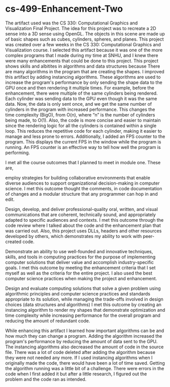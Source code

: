# cs-499-Enhancement-Two

The artifact used was the CS 330: Computational Graphics and Visualization Final Project. The idea for this project was to recreate a 2D sense into a 3D sense using OpenGL. The objects in this scene are made up of basic shapes such as cubes, cylinders, spheres, and planes. This project was created over a few weeks in the CS 330: Computational Graphics and Visualization course.
I selected this artifact because it was one of the more complex programs that I made during my time at SNHU, and I knew there were many enhancements that could be done to this project. This project shows skills and albitites in algorithms and data structures because There are many algorithms in the program that are creating the shapes. I improved this artifact by adding instancing algorithms. These algorithms are used to increase the program's performance by only sending the shape data to the GPU once and then rendering it multiple times. For example, before the enhancement, there were multiple of the same cylinders being rendered. Each cylinder was sending data to the GPU even though it was the same data. Now, the data is only sent once, and we get the same number of cylinders in the program with increased performance. This changes the time complexity (BigO), from O(n), where “n” is the number of cylinders being made, to O(1). Also, the code is more concise and easier to maintain since the rendering logic for all the cylinders is contained within a single loop. This reduces the repetitive code for each cylinder, making it easier to manage and less prone to errors. 
Additionally, I added an FPS counter to the program. This displays the current FPS in the window while the program is running. An FPS counter is an effective way to tell how well the program is performing. 


I met all the course outcomes that I planned to meet in module one. These are, 

employ strategies for building collaborative environments that enable diverse audiences to support organizational decision-making in computer science.
I met this outcome thought the comments, in code documentation of changes and a modular structure that any programmer can hop in and edit.

Design, develop, and deliver professional-quality oral, written, and visual communications that are coherent, technically sound, and appropriately adapted to specific audiences and contexts. 
I met this outcome through the code review where I talked about the code and the enhancement plan that was carried out. Also, this project uses DLLs, headers and other resources developed by others, which demonstrates my ability to work with peer-created code. 

Demonstrate an ability to use well-founded and innovative techniques, skills, and tools in computing practices for the purpose of implementing computer solutions that deliver value and accomplish industry-specific goals. 
I met this outcome by meeting the enhancement criteria that I set myself as well as the criteria for the entire project. I also used the best computer science practices when making the project and enhancement.

Design and evaluate computing solutions that solve a given problem using algorithmic principles and computer science practices and standards appropriate to its solution, while managing the trade-offs involved in design choices (data structures and algorithms)
I met this outcome by creating an instancing algorithm to render my shapes that demonstrate optimization and time complexity while increasing performance for the overall program and reducing the amount of redundant code. 

While enhancing this artifact I learned how important algorithms can be and how much they can change a program. Adding the algorithm increased the program's performance by reducing the amount of data sent to the GPU. The instancing algorithms also decreased the amount of code in the source file. There was a lot of code deleted after adding the algorithm because they were not needed any more. If I used instancing algorithms when I originally made the code, there would have been a lot of time saved. Getting the algorithm running was a little bit of a challenge. There were errors in the code when I first added it but after a little research, I figured out the problem and the code ran as intended. 
